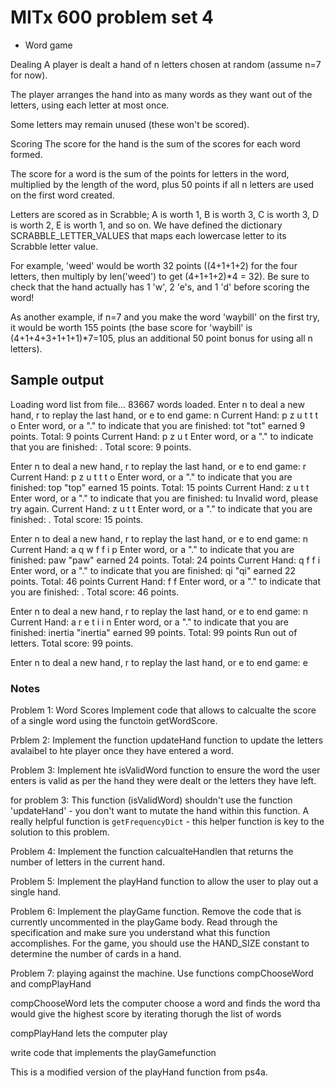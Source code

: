 # MITx 600 problem set 4

- Word game

Dealing
A player is dealt a hand of n letters chosen at random (assume n=7 for now).

The player arranges the hand into as many words as they want out of the letters, using each letter at most once.

Some letters may remain unused (these won't be scored).

Scoring
The score for the hand is the sum of the scores for each word formed.

The score for a word is the sum of the points for letters in the word, multiplied by the length of the word, plus 50 points if all n letters are used on the first word created.

Letters are scored as in Scrabble; A is worth 1, B is worth 3, C is worth 3, D is worth 2, E is worth 1, and so on. We have defined the dictionary SCRABBLE_LETTER_VALUES that maps each lowercase letter to its Scrabble letter value.

For example, 'weed' would be worth 32 points ((4+1+1+2) for the four letters, then multiply by len('weed') to get (4+1+1+2)\*4 = 32). Be sure to check that the hand actually has 1 'w', 2 'e's, and 1 'd' before scoring the word!

As another example, if n=7 and you make the word 'waybill' on the first try, it would be worth 155 points (the base score for 'waybill' is (4+1+4+3+1+1+1)\*7=105, plus an additional 50 point bonus for using all n letters).

## Sample output

Loading word list from file...
83667 words loaded.
Enter n to deal a new hand, r to replay the last hand, or e to end game: n
Current Hand: p z u t t t o
Enter word, or a "." to indicate that you are finished: tot
"tot" earned 9 points. Total: 9 points
Current Hand: p z u t
Enter word, or a "." to indicate that you are finished: .
Total score: 9 points.

Enter n to deal a new hand, r to replay the last hand, or e to end game: r
Current Hand: p z u t t t o
Enter word, or a "." to indicate that you are finished: top
"top" earned 15 points. Total: 15 points
Current Hand: z u t t
Enter word, or a "." to indicate that you are finished: tu
Invalid word, please try again.
Current Hand: z u t t
Enter word, or a "." to indicate that you are finished: .
Total score: 15 points.

Enter n to deal a new hand, r to replay the last hand, or e to end game: n
Current Hand: a q w f f i p
Enter word, or a "." to indicate that you are finished: paw
"paw" earned 24 points. Total: 24 points
Current Hand: q f f i
Enter word, or a "." to indicate that you are finished: qi
"qi" earned 22 points. Total: 46 points
Current Hand: f f
Enter word, or a "." to indicate that you are finished: .
Total score: 46 points.

Enter n to deal a new hand, r to replay the last hand, or e to end game: n
Current Hand: a r e t i i n
Enter word, or a "." to indicate that you are finished: inertia
"inertia" earned 99 points. Total: 99 points
Run out of letters. Total score: 99 points.

Enter n to deal a new hand, r to replay the last hand, or e to end game: e

### Notes

Problem 1: Word Scores
Implement code that allows to calcualte the score of a single word using the functoin getWordScore.

Prblem 2: Implement the function updateHand function to update the letters avalaibel to hte player once they have entered a word.

Problem 3: Implement hte isValidWord function to ensure the word the user enters is valid as per the hand they were dealt or the letters they have left.

for problem 3: This function (isValidWord) shouldn't use the function 'updateHand' - you don't want to mutate the hand within this function. A really helpful function is `getFrequencyDict` - this helper function is key to the solution to this problem.

Problem 4: Implement the function calcualteHandlen that returns the number of letters in the current hand.

Problem 5: Implement the playHand function to allow the user to play out a single hand.

Problem 6: Implement the playGame function. Remove the code that is currently uncommented in the playGame body. Read through the specification and make sure you understand what this function accomplishes. For the game, you should use the HAND_SIZE constant to determine the number of cards in a hand.

Problem 7: playing against the machine.
Use functions compChooseWord and compPlayHand

compChooseWord lets the computer choose a word and finds the word tha would give the highest score by iterating thorugh the list of words

compPlayHand lets the computer play

write code that implements the playGamefunction

This is a modified version of the playHand function from ps4a.
